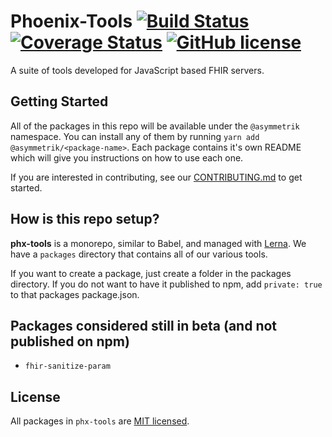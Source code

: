 # Phoenix-Tools [![Build Status](https://travis-ci.org/Asymmetrik/phx-tools.svg?branch=develop)](https://travis-ci.org/Asymmetrik/phx-tools) [![Coverage Status](https://coveralls.io/repos/github/Asymmetrik/phx-tools/badge.svg?branch=develop)](https://coveralls.io/github/Asymmetrik/phx-tools?branch=develop) [![GitHub license](https://img.shields.io/badge/license-MIT-blue.svg)](./LICENSE)

A suite of tools developed for JavaScript based FHIR servers.

## Getting Started

All of the packages in this repo will be available under the `@asymmetrik` namespace. You can install any of them by running `yarn add @asymmetrik/<package-name>`. Each package contains it's own README which will give you instructions on how to use each one.

If you are interested in contributing, see our [CONTRIBUTING.md](./CONTRIBUTING.md) to get started.

## How is this repo setup?

**phx-tools** is a monorepo, similar to Babel, and managed with [Lerna](https://github.com/lerna/lerna). We have a `packages` directory that contains all of our various tools. 

If you want to create a package, just create a folder in the packages directory. If you do not want to have it published to npm, add `private: true` to that packages package.json.

## Packages considered still in beta (and not published on npm)

- `fhir-sanitize-param`

## License
All packages in `phx-tools` are [MIT licensed](./LICENSE).
